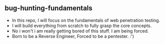 ## bug-hunting-fundamentals
- In this repo, I will focus on the fundamentals of web penetration testing.
- I will build everything from scratch to fully grasp the core concepts.
- No i won't i am really getting bored of this stuff. I am being forced.
- Born to be a Reverse Engineer, Forced to be a pentester. :')
